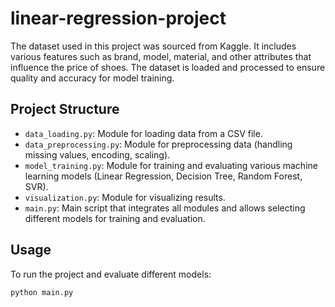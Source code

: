 # linear-regression-project
The dataset used in this project was sourced from Kaggle. It includes various features such as brand, model, material, and other attributes that influence the price of shoes. The dataset is loaded and processed to ensure quality and accuracy for model training.

## Project Structure
- `data_loading.py`: Module for loading data from a CSV file.
- `data_preprocessing.py`: Module for preprocessing data (handling missing values, encoding, scaling).
- `model_training.py`: Module for training and evaluating various machine learning models (Linear Regression, Decision Tree, Random Forest, SVR).
- `visualization.py`: Module for visualizing results.
- `main.py`: Main script that integrates all modules and allows selecting different models for training and evaluation.

## Usage
To run the project and evaluate different models:
```sh
python main.py

